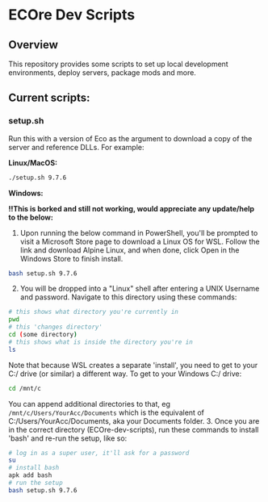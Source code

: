 ﻿# ECOre Dev Scripts
## Overview

This repository provides some scripts to set up local development environments, deploy servers, package mods and more.

## Current scripts:

### setup.sh

Run this with a version of Eco as the argument to download a copy of the server and reference DLLs. For example:

**Linux/MacOS:**
```bash
./setup.sh 9.7.6
```

**Windows:**

**!!This is borked and still not working, would appreciate any update/help to the below:**
1. Upon running the below command in PowerShell, you'll be prompted to visit a Microsoft Store page to download a Linux OS for WSL. Follow the link and download Alpine Linux, and when done, click Open in the Windows Store to finish install.
```bash
bash setup.sh 9.7.6
```
2. You will be dropped into a "Linux" shell after entering a UNIX Username and password. Navigate to this directory using these commands:
```bash
# this shows what directory you're currently in
pwd
# this 'changes directory'
cd (some directory)
# this shows what is inside the directory you're in
ls
```
Note that because WSL creates a separate 'install', you need to get to your C:/ drive (or similar) a different way. To get to your Windows C:/ drive:
```bash
cd /mnt/c
```
You can append additional directories to that, eg `/mnt/c/Users/YourAcc/Documents` which is the equivalent of C:/Users/YourAcc/Documents, aka your Documents folder.
3. Once you are in the correct directory (ECOre-dev-scripts), run these commands to install 'bash' and re-run the setup, like so:
```bash
# log in as a super user, it'll ask for a password
su
# install bash
apk add bash
# run the setup
bash setup.sh 9.7.6
```
